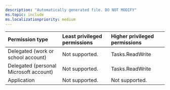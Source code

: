 ```yaml
---
description: "Automatically generated file. DO NOT MODIFY"
ms.topic: include
ms.localizationpriority: medium
---
```


|Permission type|Least privileged permissions|Higher privileged permissions|
|:---|:---|:---|
|Delegated (work or school account)|Not supported.|Tasks.ReadWrite|
|Delegated (personal Microsoft account)|Not supported.|Tasks.ReadWrite|
|Application|Not supported.|Not supported.|

